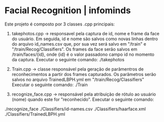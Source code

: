 # Facial Recognition | infominds

Este projeto é composto por 3 classes .cpp principais: 

1. takephotos.cpp -> responsavel pela captura de id, nome e frame da face do usuário. Em seguida, id e nome são salvos como novas linhas dentro do  arquivo id_names.csv que, por sua vez será salvo em "/train" e "/train/Recog/Classifiers". Os frames da face serão salvos em /train/faces/{id}, onde {id} é o valor passadono campo id no momento da captura.
Executar o seguinte comando:
./takephotos

2. Train.cpp -> classe responsável pela geração de parâmentros de reconhecimentos a partir dos frames capturados. Os parâmetros serão salvos no arquivo TrainedLBPH.yml em "/train/Recog/Classifiers"
Executar o seguinte comando:
./Train

3. recognize_face.cpp -> responsável pela atribuição de rótulo ao usuário (nome) quando este for "reconhecido".
Executar o seguinte comando:

./recognize_face ./Classifiers/id-names.csv ./Classifiers/haarface.xml ./Classifiers/TrainedLBPH.yml
